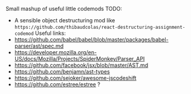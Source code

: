 Small mashup of useful little codemods
TODO:
- A sensible object destructuring mod like
`https://github.com/thibaudcolas/react-destructuring-assignment-codemod`
Useful links:
- https://github.com/babel/babel/blob/master/packages/babel-parser/ast/spec.md
- https://developer.mozilla.org/en-US/docs/Mozilla/Projects/SpiderMonkey/Parser_API
- https://github.com/facebook/jsx/blob/master/AST.md
- https://github.com/benjamn/ast-types
- https://github.com/sejoker/awesome-jscodeshift
- https://github.com/estree/estree ?
